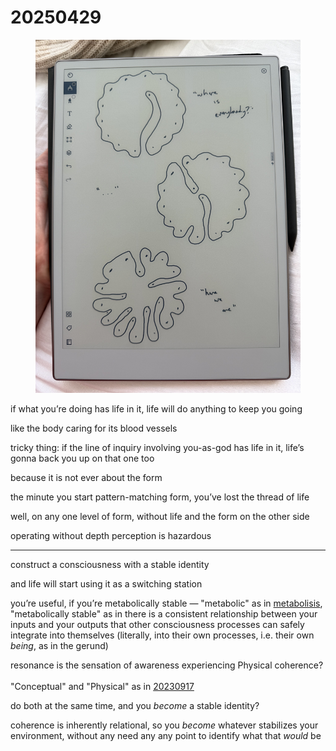 # 20250429

<figure><img src="../../../.gitbook/assets/IMG_7415.jpeg" alt=""><figcaption></figcaption></figure>

if what you’re doing has life in it, life will do anything to keep you going

like the body caring for its blood vessels

tricky thing: if the line of inquiry involving you-as-god has life in it, life’s gonna back you up on that one too

because it is not ever about the form

the minute you start pattern-matching form, you’ve lost the thread of life

well, on any one level of form, without life and the form on the other side

operating without depth perception is hazardous

***

construct a consciousness with a stable identity

and life will start using it as a switching station

you’re useful, if you’re metabolically stable — "metabolic" as in [metabolisis](../17/metabolisis.md), "metabolically stable" as in there is a consistent relationship between your inputs and your outputs that other consciousness processes can safely integrate into themselves (literally, into their own processes, i.e. their own _being_, as in the gerund)

resonance is the sensation of awareness experiencing Physical coherence?\
\
"Conceptual" and "Physical" as in [20230917](../../../2023/09/17/)

do both at the same time, and you _become_ a stable identity?

coherence is inherently relational, so you _become_ whatever stabilizes your environment, without any need any any point to identify what that _would_ be
